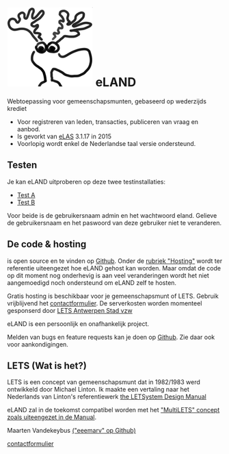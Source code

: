 # ![eLAND](img/eland-w200.png) eLAND

Webtoepassing voor gemeenschapsmunten, gebaseerd op wederzijds krediet

* Voor registreren van leden, transacties, publiceren van vraag en aanbod.
* Is gevorkt van [eLAS](http://www.elasproject.org) 3.1.17 in 2015
* Voorlopig wordt enkel de Nederlandse taal versie ondersteund.

## Testen

Je kan eLAND uitproberen op deze twee testinstallaties:

* [Test A](http://a.letsa.net)
* [Test B](http://b.letsa.net)

Voor beide is de gebruikersnaam admin en het wachtwoord eland.
Gelieve de gebruikersnaam en het paswoord van deze gebruiker niet te veranderen.

## De code & hosting

is open source en te vinden op [Github](https://github.com/eeemarv/eland).
Onder de [rubriek "Hosting"](hosting.md) wordt ter referentie uiteengezet hoe eLAND gehost kan worden. Maar omdat de code op dit moment nog onderhevig is aan veel veranderingen wordt het niet aangemoedigd noch ondersteund om eLAND zelf te hosten.

Gratis hosting is beschikbaar voor je gemeenschapsmunt of LETS. Gebruik vrijblijvend het [contactformulier](http://hosting.letsa.net).  De serverkosten worden momenteel gesponserd door [LETS Antwerpen Stad vzw](http://groepen.letsvlaanderen.be/antwerpen-stad/)

eLAND is een persoonlijk en onafhankelijk project.

Melden van bugs en feature requests kan je doen op [Github](https://github.com/eeemarv/eland/issues). Zie daar ook voor aankondigingen.

## LETS (Wat is het?)

LETS is een concept van gemeenschapsmunt dat in 1982/1983 werd ontwikkeld door Michael Linton. Ik maakte een vertaling naar het Nederlands van Linton's referentiewerk [the LETSystem Design Manual](http://manual.letsa.net/nl/1.1.html)

eLAND zal in de toekomst compatibel worden met het ["MultiLETS" concept zoals uiteengezet in de Manual](http://manual.letsa.net/nl/2.2.html).

Maarten Vandekeybus [("eeemarv" op Github)](https://github.com/eeemarv)

[contactformulier](http://hosting.letsa.net)
